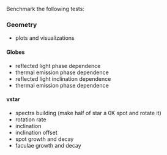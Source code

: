 Benchmark the following tests:

### Geometry

* plots and visualizations

#### Globes

* reflected light phase dependence
* thermal emission phase dependence
* reflected light inclination dependence
* thermal emission phase dependence

#### vstar

* spectra building (make half of star a 0K spot and rotate it)
* rotation rate
* inclination
* inclination offset
* spot growth and decay
* faculae growth and decay